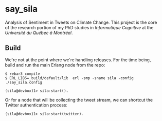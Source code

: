 say_sila
=====

Analysis of Sentiment in Tweets on Climate Change.  This project is the core of the research portion
of my PhD studies in _Informatique Cognitive_ at the _Université du Québec à Montréal_.

Build
-----

We're not at the point where we're handling releases.  For the time being, build and run the main Erlang
node from the repo:

    $ rebar3 compile
    $ ERL_LIBS=_build/default/lib  erl -smp -sname sila -config ./say_sila.config

    (sila@devbox)1> sila:start().

Or for a node that will be collecting the tweet stream, we can shortcut the Twitter authentication
process:

    (sila@devbox)1> sila:start(twitter).


